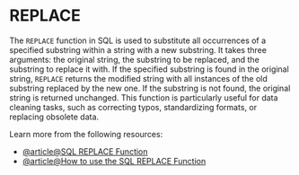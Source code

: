 # REPLACE

The `REPLACE` function in SQL is used to substitute all occurrences of a specified substring within a string with a new substring. It takes three arguments: the original string, the substring to be replaced, and the substring to replace it with. If the specified substring is found in the original string, `REPLACE` returns the modified string with all instances of the old substring replaced by the new one. If the substring is not found, the original string is returned unchanged. This function is particularly useful for data cleaning tasks, such as correcting typos, standardizing formats, or replacing obsolete data.

Learn more from the following resources:

- [@article@SQL REPLACE Function](https://www.w3schools.com/sql/func_sqlserver_replace.asp)
- [@article@How to use the SQL REPLACE Function](https://www.datacamp.com/tutorial/sql-replace)